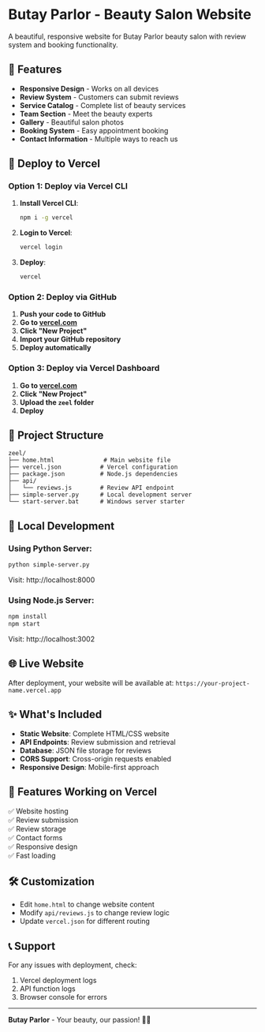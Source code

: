 # Butay Parlor - Beauty Salon Website

A beautiful, responsive website for Butay Parlor beauty salon with review system and booking functionality.

## 🌟 Features

- **Responsive Design** - Works on all devices
- **Review System** - Customers can submit reviews
- **Service Catalog** - Complete list of beauty services
- **Team Section** - Meet the beauty experts
- **Gallery** - Beautiful salon photos
- **Booking System** - Easy appointment booking
- **Contact Information** - Multiple ways to reach us

## 🚀 Deploy to Vercel

### Option 1: Deploy via Vercel CLI

1. **Install Vercel CLI**:
   ```bash
   npm i -g vercel
   ```

2. **Login to Vercel**:
   ```bash
   vercel login
   ```

3. **Deploy**:
   ```bash
   vercel
   ```

### Option 2: Deploy via GitHub

1. **Push your code to GitHub**
2. **Go to [vercel.com](https://vercel.com)**
3. **Click "New Project"**
4. **Import your GitHub repository**
5. **Deploy automatically**

### Option 3: Deploy via Vercel Dashboard

1. **Go to [vercel.com](https://vercel.com)**
2. **Click "New Project"**
3. **Upload the `zeel` folder**
4. **Deploy**

## 📁 Project Structure

```
zeel/
├── home.html              # Main website file
├── vercel.json           # Vercel configuration
├── package.json          # Node.js dependencies
├── api/
│   └── reviews.js        # Review API endpoint
├── simple-server.py      # Local development server
└── start-server.bat      # Windows server starter
```

## 🔧 Local Development

### Using Python Server:
```bash
python simple-server.py
```
Visit: http://localhost:8000

### Using Node.js Server:
```bash
npm install
npm start
```
Visit: http://localhost:3002

## 🌐 Live Website

After deployment, your website will be available at:
`https://your-project-name.vercel.app`

## ✨ What's Included

- **Static Website**: Complete HTML/CSS website
- **API Endpoints**: Review submission and retrieval
- **Database**: JSON file storage for reviews
- **CORS Support**: Cross-origin requests enabled
- **Responsive Design**: Mobile-first approach

## 📱 Features Working on Vercel

✅ Website hosting  
✅ Review submission  
✅ Review storage  
✅ Contact forms  
✅ Responsive design  
✅ Fast loading  

## 🛠️ Customization

- Edit `home.html` to change website content
- Modify `api/reviews.js` to change review logic
- Update `vercel.json` for different routing

## 📞 Support

For any issues with deployment, check:
1. Vercel deployment logs
2. API function logs
3. Browser console for errors

---

**Butay Parlor** - Your beauty, our passion! 💄✨ 